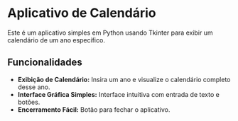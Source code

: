 # Aplicativo de Calendário

Este é um aplicativo simples em Python usando Tkinter para exibir um calendário de um ano específico.

## Funcionalidades

- **Exibição de Calendário:** Insira um ano e visualize o calendário completo desse ano.
- **Interface Gráfica Simples:** Interface intuitiva com entrada de texto e botões.
- **Encerramento Fácil:** Botão para fechar o aplicativo.
